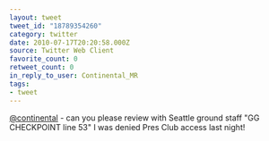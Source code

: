 ```yaml
---
layout: tweet
tweet_id: "18789354260"
category: twitter
date: 2010-07-17T20:20:58.000Z
source: Twitter Web Client
favorite_count: 0
retweet_count: 0
in_reply_to_user: Continental_MR
tags:
- tweet
---
```


[@continental](https://twitter.com/@continental) - can you please review with Seattle ground staff "GG CHECKPOINT line 53" I was denied Pres Club access last night!
